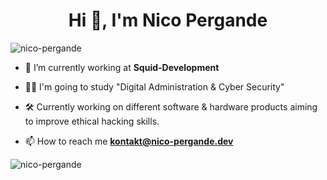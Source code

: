 <h1 align="center">Hi 👋, I'm Nico Pergande</h1>
<p align="left"> <img src="https://komarev.com/ghpvc/?username=nico-pergande&label=Profile%20views&color=0e75b6&style=flat" alt="nico-pergande" /> </p>

- 🔭 I’m currently working at **Squid-Development**
- 👨‍🎓 I'm going to study "Digital Administration & Cyber Security"
- 🛠 Currently working on different software & hardware products aiming to improve ethical hacking skills.

- 📫 How to reach me **kontakt@nico-pergande.dev**

<p><img align="center" src="https://github-readme-stats.vercel.app/api/top-langs?username=nico-pergande&show_icons=true&locale=en&layout=compact" alt="nico-pergande" /></p>

